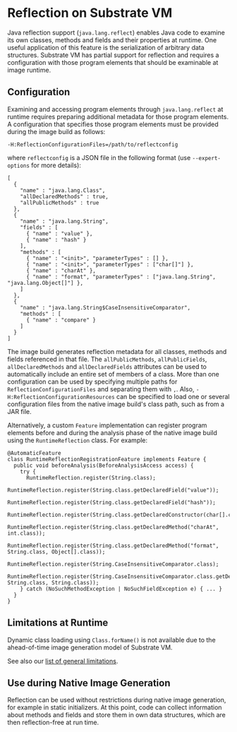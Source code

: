 # Reflection on Substrate VM

Java reflection support (`java.lang.reflect`) enables Java code to examine its own classes, methods and fields and their properties at runtime. One useful application of this feature is the serialization of arbitrary data structures. Substrate VM has partial support for reflection and requires a configuration with those program elements that should be examinable at image runtime.

## Configuration

Examining and accessing program elements through `java.lang.reflect` at runtime requires preparing additional metadata for those program elements. A configuration that specifies those program elements must be provided during the image build as follows:

    -H:ReflectionConfigurationFiles=/path/to/reflectconfig

where `reflectconfig` is a JSON file in the following format (use `--expert-options` for more details):

	[
	  {
	    "name" : "java.lang.Class",
	    "allDeclaredMethods" : true,
	    "allPublicMethods" : true
	  },
	  {
	    "name" : "java.lang.String",
	    "fields" : [
	      { "name" : "value" },
	      { "name" : "hash" }
	    ],
	    "methods" : [
	      { "name" : "<init>", "parameterTypes" : [] },
	      { "name" : "<init>", "parameterTypes" : ["char[]"] },
	      { "name" : "charAt" },
	      { "name" : "format", "parameterTypes" : ["java.lang.String", "java.lang.Object[]"] },
	    ]
	  },
      {
        "name" : "java.lang.String$CaseInsensitiveComparator",
        "methods" : [
          { "name" : "compare" }
        ]
      }
	]

The image build generates reflection metadata for all classes, methods and fields referenced in that file. The `allPublicMethods`, `allPublicFields`, `allDeclaredMethods` and `allDeclaredFields` attributes can be used to automatically include an entire set of members of a class. More than one configuration can be used by specifying multiple paths for `ReflectionConfigurationFiles` and separating them with `,`. Also, `-H:ReflectionConfigurationResources` can be specified to load one or several configuration files from the native image build's class path, such as from a JAR file.

Alternatively, a custom `Feature` implementation can register program elements before and during the analysis phase of the native image build using the `RuntimeReflection` class. For example:

    @AutomaticFeature
    class RuntimeReflectionRegistrationFeature implements Feature {
      public void beforeAnalysis(BeforeAnalysisAccess access) {
        try {
          RuntimeReflection.register(String.class);
          RuntimeReflection.register(String.class.getDeclaredField("value"));
          RuntimeReflection.register(String.class.getDeclaredField("hash"));
          RuntimeReflection.register(String.class.getDeclaredConstructor(char[].class));
          RuntimeReflection.register(String.class.getDeclaredMethod("charAt", int.class));
          RuntimeReflection.register(String.class.getDeclaredMethod("format", String.class, Object[].class));
          RuntimeReflection.register(String.CaseInsensitiveComparator.class);
          RuntimeReflection.register(String.CaseInsensitiveComparator.class.getDeclaredMethod("compare", String.class, String.class));
        } catch (NoSuchMethodException | NoSuchFieldException e) { ... }
      }
    }


## Limitations at Runtime
Dynamic class loading using `Class.forName()` is not available due to the ahead-of-time image generation model of Substrate VM.

See also our [list of general limitations](#LIMITATIONS.md).

## Use during Native Image Generation
Reflection can be used without restrictions during native image generation, for example in static initializers. At this point, code can collect information about methods and fields and store them in own data structures, which are then reflection-free at run time.
